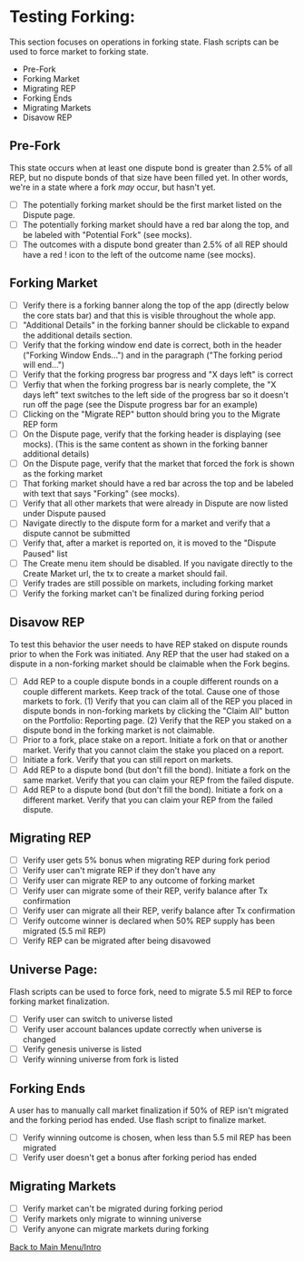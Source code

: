 # Testing Forking:

This section focuses on operations in forking state. Flash scripts can be used to force market to forking state.

  * Pre-Fork
  * Forking Market
  * Migrating REP
  * Forking Ends
  * Migrating Markets
  * Disavow REP

## Pre-Fork

This state occurs when at least one dispute bond is greater than 2.5% of all REP, but no dispute bonds of that size have been filled yet. In other words, we're in a state where a fork _may_ occur, but hasn't yet.

- [ ] The potentially forking market should be the first market listed on the Dispute page.
- [ ] The potentially forking market should have a red bar along the top, and be labeled with "Potential Fork" (see mocks).
- [ ] The outcomes with a dispute bond greater than 2.5% of all REP should have a red ! icon to the left of the outcome name (see mocks).

## Forking Market

- [ ] Verify there is a forking banner along the top of the app (directly below the core stats bar) and that this is visible throughout the whole app.
- [ ] "Additional Details" in the forking banner should be clickable to expand the additional details section.
- [ ] Verify that the forking window end date is correct, both in the header ("Forking Window Ends...") and in the paragraph ("The forking period will end...")
- [ ] Verify that the forking progress bar progress and "X days left" is correct
- [ ] Verfiy that when the forking progress bar is nearly complete, the "X days left" text switches to the left side of the progress bar so it doesn't run off the page (see the Dispute progress bar for an example)
- [ ] Clicking on the "Migrate REP" button should bring you to the Migrate REP form
- [ ] On the Dispute page, verify that the forking header is displaying (see mocks). (This is the same content as shown in the forking banner additional details)
- [ ] On the Dispute page, verify that the market that forced the fork is shown as the forking market
- [ ] That forking market should have a red bar across the top and be labeled with text that says "Forking" (see mocks).
- [ ] Verify that all other markets that were already in Dispute are now listed under Dispute paused
- [ ] Navigate directly to the dispute form for a market and verify that a dispute cannot be submitted
- [ ] Verify that, after a market is reported on, it is moved to the "Dispute Paused" list
- [ ] The Create menu item should be disabled. If you navigate directly to the Create Market url, the tx to create a market should fail.
- [ ] Verify trades are still possible on markets, including forking market
- [ ] Verify the forking market can't be finalized during forking period

## Disavow REP

To test this behavior the user needs to have REP staked on dispute rounds prior to when the Fork was initiated. Any REP that the user had staked on a dispute in a non-forking market should be claimable when the Fork begins.

- [ ] Add REP to a couple dispute bonds in a couple different rounds on a couple different markets. Keep track of the total. Cause one of those markets to fork. (1) Verify that you can claim all of the REP you placed in dispute bonds in non-forking markets by clicking the "Claim All" button on the Portfolio: Reporting page. (2) Verify that the REP you staked on a dispute bond in the forking market is not claimable.
- [ ] Prior to a fork, place stake on a report. Initiate a fork on that or another market. Verify that you cannot claim the stake you placed on a report.
- [ ] Initiate a fork. Verify that you can still report on markets.
- [ ] Add REP to a dispute bond (but don't fill the bond). Initiate a fork on the same market. Verify that you can claim your REP from the failed dispute.
- [ ] Add REP to a dispute bond (but don't fill the bond). Initiate a fork on a different market. Verify that you can claim your REP from the failed dispute.

## Migrating REP

- [ ] Verify user gets 5% bonus when migrating REP during fork period
- [ ] Verify user can't migrate REP if they don't have any
- [ ] Verify user can migrate REP to any outcome of forking market
- [ ] Verify user can migrate some of their REP, verify balance after Tx confirmation
- [ ] Verify user can migrate all their REP, verify balance after Tx confirmation
- [ ] Verify outcome winner is declared when 50% REP supply has been migrated (5.5 mil REP)
- [ ] Verify REP can be migrated after being disavowed

## Universe Page:

Flash scripts can be used to force fork, need to migrate 5.5 mil REP to force forking market finalization.

- [ ] Verify user can switch to universe listed
- [ ] Verify user account balances update correctly when universe is changed
- [ ] Verify genesis universe is listed
- [ ] Verify winning universe from fork is listed

## Forking Ends

A user has to manually call market finalization if 50% of REP isn't migrated and the forking period has ended. Use flash script to finalize market.

- [ ] Verify winning outcome is chosen, when less than 5.5 mil REP has been migrated
- [ ] Verify user doesn't get a bonus after forking period has ended

## Migrating Markets

- [ ] Verify market can't be migrated during forking period
- [ ] Verify markets only migrate to winning universe
- [ ] Verify anyone can migrate markets during forking

[Back to Main Menu/Intro](https://github.com/AugurProject/augur-walkthrough/)
